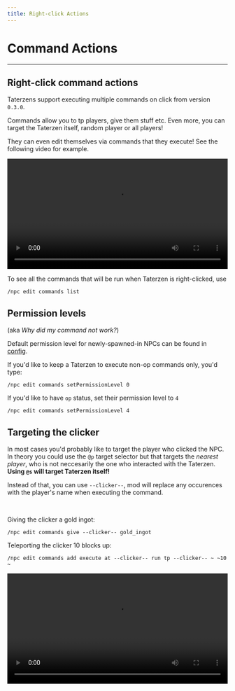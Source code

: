 ```yaml
---
title: Right-click Actions
---
```



# Command Actions

---


## Right-click command actions

Taterzens support executing multiple commands
on click from version `0.3.0`.

Commands allow you to tp players, give them
stuff etc. Even more, you can target the Taterzen itself,
random player or all players!

They can even edit themselves via commands that they execute! See the following video for example.

<video controls="true" allowfullscreen="true" width="100%">
	<source src="../../assets/video/self_edit.webm" type="video/webm">
	<p>Your browser does not support the video element.</p>
</video>


To see all the commands that will be run when Taterzen is right-clicked, use

```
/npc edit commands list
```


## Permission levels

(aka *Why did my command not work?*)

Default permission level for newly-spawned-in NPCs can be found in [config](../../config.md).

If you'd like to keep a Taterzen to execute non-op
commands only, you'd type:
```
/npc edit commands setPermissionLevel 0
```

If you'd like to have `op` status, set their permission level to `4`
```
/npc edit commands setPermissionLevel 4
```

## Targeting the clicker

In most cases you'd probably like to target the player who clicked the NPC.
In theory you could use the `@p` target selector but that targets the *nearest
player*, who is not neccesarily the one who interacted with the Taterzen.
**Using `@s` will target Taterzen itself!**

Instead of that, you can use `--clicker--`, mod will replace any occurences with
the player's name when executing the command.

<br>

Giving the clicker a gold ingot:
```
/npc edit commands give --clicker-- gold_ingot
```


Teleporting the clicker 10 blocks up:
```
/npc edit commands add execute at --clicker-- run tp --clicker-- ~ ~10 ~
```

<video controls="true" allowfullscreen="true" width="100%">
	<source src="../../assets/video/more_commands.mp4" type="video/mp4">
	<p>Your browser does not support the video element.</p>
</video>

